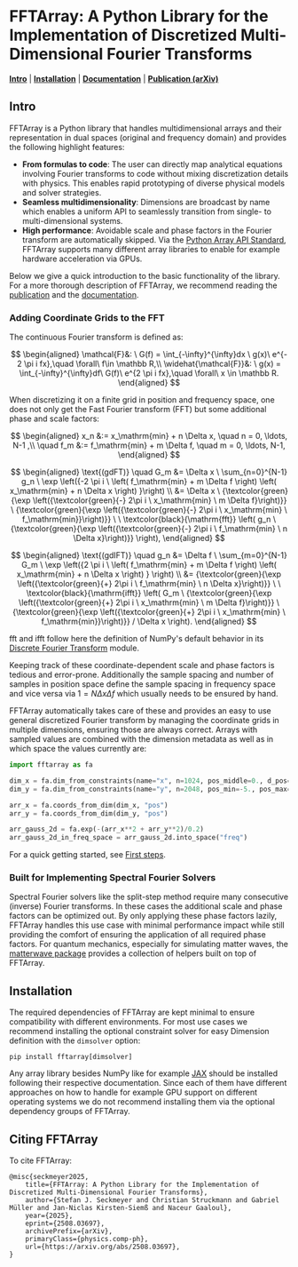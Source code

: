 # FFTArray: A Python Library for the Implementation of Discretized Multi-Dimensional Fourier Transforms

[**Intro**](#intro) | [**Installation**](#installation) | [**Documentation**](https://qstheory.github.io/fftarray/main) | [**Publication (arXiv)**](https://arxiv.org/abs/2508.03697)

## Intro
FFTArray is a Python library that handles multidimensional arrays and their representation in dual spaces (original and frequency domain) and provides the following highlight features:
- **From formulas to code**: The user can directly map analytical equations involving Fourier transforms to code without mixing discretization details with physics. This enables rapid prototyping of diverse physical models and solver strategies.
- **Seamless multidimensionality**: Dimensions are broadcast by name which enables a uniform API to seamlessly transition from single- to multi-dimensional systems.
- **High performance**: Avoidable scale and phase factors in the Fourier transform are automatically skipped. Via the [Python Array API Standard](https://data-apis.org/array-api/latest/), FFTArray supports many different array libraries to enable for example hardware acceleration via GPUs.

Below we give a quick introduction to the basic functionality of the library.
For a more thorough description of FFTArray, we recommend reading the [publication](https://arxiv.org/abs/2508.03697) and the [documentation](https://qstheory.github.io/fftarray/main).

### Adding Coordinate Grids to the FFT

The continuous Fourier transform is defined as:

$$
\begin{aligned}
    \mathcal{F}&: \ G(f) = \int_{-\infty}^{\infty}dx \ g(x)\ e^{- 2 \pi i fx},\quad \forall\ f\in \mathbb R,\\
    \widehat{\mathcal{F}}&: \ g(x) = \int_{-\infty}^{\infty}df\ G(f)\ e^{2 \pi i fx},\quad \forall\ x \in \mathbb R.
\end{aligned}
$$

When discretizing it on a finite grid in position and frequency space, one does not only get the Fast Fourier transform (FFT) but some additional phase and scale factors:

$$
\begin{aligned}
    x_n &:= x_\mathrm{min} + n  \Delta x, \quad n = 0, \ldots, N-1 ,\\
    \quad f_m &:= f_\mathrm{min} + m \Delta f, \quad m = 0, \ldots, N-1,
\end{aligned}
$$

$$
\begin{aligned}
    \text{(gdFT)} \quad G_m
    &= \Delta x \ \sum_{n=0}^{N-1} g_n \ \exp \left({-2 \pi i \ \left( f_\mathrm{min} + m \Delta f \right) \left( x_\mathrm{min} + n \Delta x \right) }\right) \\
    &= \Delta x
        \ {\textcolor{green}{\exp \left({\textcolor{green}{-} 2\pi i \ x_\mathrm{min} \  m \Delta f}\right)}}
        \ {\textcolor{green}{\exp \left({\textcolor{green}{-} 2\pi i \ x_\mathrm{min} \ f_\mathrm{min}}\right)}}
        \ \ \textcolor{black}{\mathrm{fft}} \left(
            g_n \ {\textcolor{green}{\exp \left({\textcolor{green}{-} 2\pi i \ f_\mathrm{min} \ n \Delta x}\right)}}
        \right),
\end{aligned}
$$

$$
\begin{aligned}
    \text{(gdIFT)} \quad g_n
    &= \Delta f \ \sum_{m=0}^{N-1} G_m \ \exp  \left({2 \pi i \ \left( f_\mathrm{min} + m \Delta f \right) \left( x_\mathrm{min} + n \Delta x \right) } \right) \\
    &= {\textcolor{green}{\exp \left({\textcolor{green}{+} 2\pi i \ f_\mathrm{min} \ n \Delta x}\right)}}
        \ \ \textcolor{black}{\mathrm{ifft}} \left(
            G_m \ {\textcolor{green}{\exp \left({\textcolor{green}{+} 2\pi i \ x_\mathrm{min} \  m \Delta f}\right)}}
            \ {\textcolor{green}{\exp \left({\textcolor{green}{+} 2\pi i \ x_\mathrm{min} \ f_\mathrm{min}}\right)}} / \Delta x
        \right).
\end{aligned}
$$

$\mathrm{fft}$ and $\mathrm{ifft}$ follow here the definition of NumPy's default behavior in its [Discrete Fourier Transform](https://numpy.org/doc/stable/reference/routines.fft.html) module.


Keeping track of these coordinate-dependent scale and phase factors is tedious and error-prone.
Additionally the sample spacing and number of samples in position space define the sample spacing in frequency space and vice versa via $1 = N \Delta x \Delta f$ which usually needs to be ensured by hand.

FFTArray automatically takes care of these and provides an easy to use general discretized Fourier transform by managing the coordinate grids in multiple dimensions, ensuring those are always correct.
Arrays with sampled values are combined with the dimension metadata as well as in which space the values currently are:
```python
import fftarray as fa

dim_x = fa.dim_from_constraints(name="x", n=1024, pos_middle=0., d_pos=0.01, freq_middle=0)
dim_y = fa.dim_from_constraints(name="y", n=2048, pos_min=-5., pos_max=6., freq_middle=0)

arr_x = fa.coords_from_dim(dim_x, "pos")
arr_y = fa.coords_from_dim(dim_y, "pos")

arr_gauss_2d = fa.exp(-(arr_x**2 + arr_y**2)/0.2)
arr_gauss_2d_in_freq_space = arr_gauss_2d.into_space("freq")
```
For a quick getting started, see [First steps](https://qstheory.github.io/fftarray/main/first_steps.html).

### Built for Implementing Spectral Fourier Solvers

Spectral Fourier solvers like the split-step method require many consecutive (inverse) Fourier transforms.
In these cases the additional scale and phase factors can be optimized out.
By only applying these phase factors lazily, FFTArray handles this use case with minimal performance impact while still providing the comfort of ensuring the application of all required phase factors.
For quantum mechanics, especially for simulating matter waves, the [matterwave package](https://github.com/QSTheory/matterwave) provides a collection of helpers built on top of FFTArray.

## Installation

The required dependencies of FFTArray are kept minimal to ensure compatibility with different environments.
For most use cases we recommend installing the optional constraint solver for easy Dimension definition with the `dimsolver` option:
```shell
pip install fftarray[dimsolver]
```

Any array library besides NumPy like for example [JAX](https://github.com/jax-ml/jax?tab=readme-ov-file#installation) should be installed following their respective documentation.
Since each of them have different approaches on how to handle for example GPU support on different operating systems we do not recommend installing them via the optional dependency groups of FFTArray.


## Citing FFTArray

To cite FFTArray:
```
@misc{seckmeyer2025,
    title={FFTArray: A Python Library for the Implementation of Discretized Multi-Dimensional Fourier Transforms},
    author={Stefan J. Seckmeyer and Christian Struckmann and Gabriel Müller and Jan-Niclas Kirsten-Siemß and Naceur Gaaloul},
    year={2025},
    eprint={2508.03697},
    archivePrefix={arXiv},
    primaryClass={physics.comp-ph},
    url={https://arxiv.org/abs/2508.03697},
}
```
